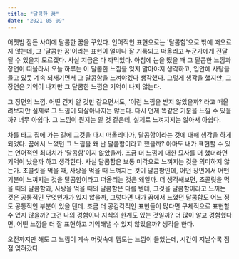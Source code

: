 ```yaml
---
title: "달콤한 꿈"
date: "2021-05-09"
---
```


어젯밤 잠든 사이에 달콤한 꿈을 꾸었다. 언어적인 표현으로는 '달콤함'으로 밖에 떠오르지 않는데, 그 '달콤한 꿈'이라는 표현이 얼마나 잘 기록되고 떠올리고 누군가에게 전달될 수 있을지 모르겠다. 사실 지금은 다 까먹었다. 아침에 눈을 떴을 때 그 달콤한 느낌과 장면이 떠올라서 오늘 하루는 이 달콤한 느낌을 잊지 말아야지 생각하고, 입안에 사탕을 물고 있듯 계속 되새기면서 그 달콤함을 느껴야겠다 생각했다. 그렇게 생각을 했지만, 그 장면은 기억이 나지만 그 달콤한 느낌은 기억이 나지 않는다.

그 장면의 느낌. 어떤 건지 알 것만 같으면서도, '이런 느낌을 받지 않았을까?'라고 떠올려보지만 실제로 그 느낌이 되살아나지는 않는다. 다시 언제 똑같은 기분을 느낄 수 있을까? 너무 아쉽다. 그 느낌이 뭔지는 알 것 같은데, 실제로 느껴지지는 않아서 아쉽다. 

차를 타고 집에 가는 길에 그것을 다시 떠올리다가, 달콤함이라는 것에 대해 생각을 하게 되었다. 꿈에서 느꼈던 그 느낌을 왜 난 달콤함이라고 했을까? 아마도 내가 표현할 수 있는 언어적인 최대치가 '달콤함'이지 않았을까. 조금 더 느낌에 대한 묘사를 더 했더라면 기억이 났을까 하고 생각한다. 사실 달콤함은 보통 미각으로 느껴지는 것을 의미하지 않는가. 초콜릿을 먹을 때, 사탕을 먹을 때 느껴지는 것이 달콤함인데, 어떤 장면에서 어떤 기분이 느껴지는 것을 달콤함이라고 떠올리는 것은 왜일까. 더 생각해보면, 초콜릿을 먹을 때의 달콤함과, 사탕을 먹을 때의 달콤함은 다를 텐데, 그것을 달콤함이라고 느끼는 것은 공통적인 무엇인가가 있지 않을까, 그렇다면 내가 꿈에서 느꼈던 달콤함도 어느 정도 공통적인 부분이 있을 텐데. 조금 더 공감각적인 표현들이 많다면 구체적으로 표현할 수 있지 않을까? 그건 나의 경험이나 지식의 한계도 있는 것일까? 더 많이 알고 경험했다면, 어떤 느낌을 더 잘 표현하고 기억해낼 수 있지 않았을까? 생각을 한다.

오전까지만 해도 그 느낌이 계속 머릿속에 맴도는 느낌이 들었는데, 시간이 지날수록 점점 잊혀갔다. 
